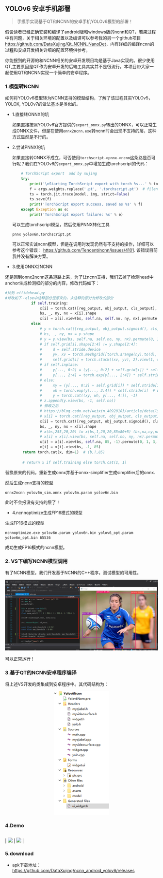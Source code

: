 ##  YOLOv6 安卓手机部署



>  手摸手实现基于QT和NCNN的安卓手机YOLOv6模型的部署！

假设读者已经正确安装和编译了android版和windows版的ncnn和QT，若果过程中有问题，关于相关环境的配置以及编译可以参考我的另一个github项目<https://github.com/DataXujing/Qt_NCNN_NanoDet>，内有详细的编译ncnn的过程和安卓开发相关详细的配置环境供参考。

你能搜到的开源的和NCNN相关的安卓开发项目均是基于Java实现的。很少使用QT,主要原因是QT作为安卓开发的后端工具其实并不是很流行。本项目带大家一起使用QT和NCNN实现一个简单的安卓程序。

### 1.模型转NCNN

如何将YOLOv6模型转为NCNN支持的模型结构，了解了该过程其实YOLOv5，YOLOX, YOLOv7的做法基本是类似的。

+ 1.直接转ONNX的坑

  如果直接按照YOLOv6官方提供的`export_onnx.py`转出的ONNX，可以正常生成ONNX文件，但是在使用`onnx2ncnn.exe`转ncnn时会出现不支持的层，这种方式显然是不行的。

+ 2.尝试PNNX的坑

  如果直接转ONNX不成立，可否使用`torchscript->pnnx->ncnn`这条路是否可行呢？我们在YOLOv6的`export_onnx.py`中增加生成torchscript的代码：

  ````python
      # TorchScript export  add by xujing
      try:
          print('\nStarting TorchScript export with torch %s...' % torch.__version__)
          f = args.weights.replace('.pt', '.torchscript.pt')  # filename
          ts = torch.jit.trace(model, img, strict=False)
          ts.save(f)
          print('TorchScript export success, saved as %s' % f)
      except Exception as e:
          print('TorchScript export failure: %s' % e)
  ````

  可以生成torchscript模型，然后使用PNNX转化工具

  ```shell
  pnnx yolov6n.torchscript.pt 
  ```

  可以正常实诚ncnn模型，但是在调用时发现仍然有不支持的操作，详细可以参考这个错误： <https://github.com/Tencent/ncnn/issues/4101>. 该错误目前我并没有解决方案。

+ 3.使用ONNX2NCNN

还是回到onnx2ncnn这条道路上来，为了让ncnn支持，我们去掉了检测head中anchor生成检测框的部分的内容，修改代码如下：

```python
#找到 effidehead.py
#修改如下：else中注释部分是原来的，未注释的部分为修改的部分
            if self.training:
                x[i] = torch.cat([reg_output, obj_output, cls_output], 1)
                bs, _, ny, nx = x[i].shape
                x[i] = x[i].view(bs, self.na, self.no, ny, nx).permute(0, 1, 3, 4, 2).contiguous()
            else:
                # y = torch.cat([reg_output, obj_output.sigmoid(), cls_output.sigmoid()], 1)
                # bs, _, ny, nx = y.shape
                # y = y.view(bs, self.na, self.no, ny, nx).permute(0, 1, 3, 4, 2).contiguous()
                # if self.grid[i].shape[2:4] != y.shape[2:4]:
                #     d = self.stride.device
                #     yv, xv = torch.meshgrid([torch.arange(ny).to(d), torch.arange(nx).to(d)])
                #     self.grid[i] = torch.stack((xv, yv), 2).view(1, self.na, ny, nx, 2).float()
                # if self.inplace:
                #     y[..., 0:2] = (y[..., 0:2] + self.grid[i]) * self.stride[i]  # xy
                #     y[..., 2:4] = torch.exp(y[..., 2:4]) * self.stride[i] # wh
                # else:
                #     xy = (y[..., 0:2] + self.grid[i]) * self.stride[i]  # xy
                #     wh = torch.exp(y[..., 2:4]) * self.stride[i]  # wh
                #     y = torch.cat((xy, wh, y[..., 4:]), -1)
                # z.append(y.view(bs, -1, self.no))
                # 修改之后
                # https://blog.csdn.net/weixin_40920183/article/details/125532375
                # x[i] = torch.cat([reg_output, obj_output, cls_output], 1)
                x[i] = torch.cat([reg_output, obj_output.sigmoid(), cls_output.sigmoid()], 1)
                bs, _, ny, nx = x[i].shape
                # x(bs,255,20,20) to x(bs,1,20,20,85=80+5) (bs,na,ny,nx,no=nc+5=4+1+nc)
                # x[i] = x[i].view(bs, self.na, self.no, ny, nx).permute(0, 1, 3, 4, 2).contiguous()
                x[i] = x[i].view(bs, self.na, 85, -1).permute(0, 1, 3, 2).contiguous()  # (b,self.na,20x20,85) for NCNN
                x[i] = x[i].view(bs, -1, 85)
        return torch.cat(x, dim=1)  # (b,?,85)

        # return x if self.training else torch.cat(z, 1)

```

替换原来的代码，重新生成onnx并基于onnx-simplifier生成simplifier后的onnx.

然后生成ncnn支持的模型

```shell
onnx2ncnn yolov6n_sim.onnx yolov6n.param yolov6n.bin
```



此时不会报没有支持的层了！

+ 4.ncnnoptimize生成FP16模式的模型

生成FP16模式的模型

```shell
ncnnoptimize.exe yolov6n.param yolov6n.bin yolov6_opt.param yolov6n_opt.bin 65536
```

成功生成FP16模式的ncnn模型。



### 2. VS下编写NCNN模型调用

有了NCNN模型，我们开发基于NCNN的C++程序，测试模型的可用性。

<div align=center>
<img src="./docs/vs2017.png"/>
</div>



可以正常运行！



### 3.基于QT的NCNN安卓程序编译

将上述VS开发的类集成到安卓程序中。其代码结构为：

<div align=center>
<img src="./docs/qt.png"/>
</div>

### 4.Demo

|                                                              |                                                              |
| ------------------------------------------------------------ | ------------------------------------------------------------ |
| 
<img src="./docs/Screenrecorder-2022-08-04-18-08-30-540.gif"/>
|
<img src="./docs/Screenrecorder-2022-08-04-18-10-48-327.gif"/>
 |



### 5.download

+ apk下载地址： <https://github.com/DataXujing/ncnn_android_yolov6/releases>